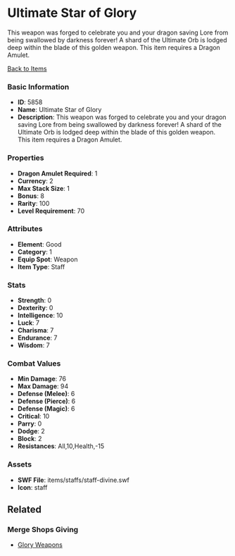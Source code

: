 # Ultimate Star of Glory

This weapon was forged to celebrate you and your dragon saving Lore from being swallowed by darkness forever! A shard of the Ultimate Orb is lodged deep within the blade of this golden weapon. This item requires a Dragon Amulet.

[Back to Items](../items.md)

### Basic Information

- **ID**: 5858
- **Name**: Ultimate Star of Glory
- **Description**: This weapon was forged to celebrate you and your dragon saving Lore from being swallowed by darkness forever! A shard of the Ultimate Orb is lodged deep within the blade of this golden weapon. This item requires a Dragon Amulet.

### Properties

- **Dragon Amulet Required**: 1
- **Currency**: 2
- **Max Stack Size**: 1
- **Bonus**: 8
- **Rarity**: 100
- **Level Requirement**: 70

### Attributes

- **Element**: Good
- **Category**: 1
- **Equip Spot**: Weapon
- **Item Type**: Staff

### Stats

- **Strength**: 0
- **Dexterity**: 0
- **Intelligence**: 10
- **Luck**: 7
- **Charisma**: 7
- **Endurance**: 7
- **Wisdom**: 7

### Combat Values

- **Min Damage**: 76
- **Max Damage**: 94
- **Defense (Melee)**: 6
- **Defense (Pierce)**: 6
- **Defense (Magic)**: 6
- **Critical**: 10
- **Parry**: 0
- **Dodge**: 2
- **Block**: 2
- **Resistances**: All,10,Health,-15

### Assets

- **SWF File**: items/staffs/staff-divine.swf
- **Icon**: staff

## Related

### Merge Shops Giving

- [Glory Weapons](../merge-shops/95-glory-weapons.md)

